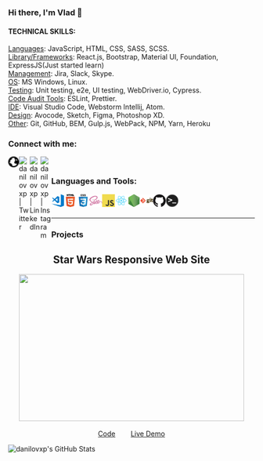 ### Hi there, I'm Vlad 👋

#### TECHNICAL SKILLS:
<ins>Languages</ins>: JavaScript, HTML, CSS, SASS, SCSS. <br/>
<ins>Library/Frameworks</ins>: React.js, Bootstrap, Material UI, Foundation, ExpressJS(Just started learn)<br/>
<ins>Management</ins>: Jira, Slack, Skype.<br/>
<ins>OS</ins>: MS Windows, Linux.<br/>
<ins>Testing</ins>: Unit testing, e2e, UI testing, WebDriver.io, Cypress.<br/>
<ins>Code Audit Tools</ins>: ESLint, Prettier.<br/>
<ins>IDE</ins>: Visual Studio Code, Webstorm Intellij, Atom.<br/>
<ins>Design</ins>: Avocode, Sketch, Figma, Photoshop XD.<br/>
<ins>Other</ins>: Git, GitHub, BEM, Gulp.js, WebPack, NPM, Yarn, Heroku<br/>

### Connect with me:

[<img align="left" alt="vladdanilov.com" width="22px" src="https://raw.githubusercontent.com/iconic/open-iconic/master/svg/globe.svg" />][website]
[<img align="left" alt="danilovxp | Twitter" width="22px" src="https://cdn.jsdelivr.net/npm/simple-icons@v3/icons/twitter.svg" />][twitter]
[<img align="left" alt="danilovxp | LinkedIn" width="22px" src="https://cdn.jsdelivr.net/npm/simple-icons@v3/icons/linkedin.svg" />][linkedin]
[<img align="left" alt="danilovxp | Instagram" width="22px" src="https://cdn.jsdelivr.net/npm/simple-icons@v3/icons/instagram.svg" />][instagram]

<br />

### Languages and Tools:

[<img align="left" alt="Visual Studio Code" width="26px" src="https://raw.githubusercontent.com/github/explore/80688e429a7d4ef2fca1e82350fe8e3517d3494d/topics/visual-studio-code/visual-studio-code.png" />][github]
[<img align="left" alt="HTML5" width="26px" src="https://raw.githubusercontent.com/github/explore/80688e429a7d4ef2fca1e82350fe8e3517d3494d/topics/html/html.png" />][github]
[<img align="left" alt="CSS3" width="26px" src="https://raw.githubusercontent.com/github/explore/80688e429a7d4ef2fca1e82350fe8e3517d3494d/topics/css/css.png" />][github]
[<img align="left" alt="Sass" width="26px" src="https://raw.githubusercontent.com/github/explore/80688e429a7d4ef2fca1e82350fe8e3517d3494d/topics/sass/sass.png" />][github]
[<img align="left" alt="JavaScript" width="26px" src="https://raw.githubusercontent.com/github/explore/80688e429a7d4ef2fca1e82350fe8e3517d3494d/topics/javascript/javascript.png" />][github]
[<img align="left" alt="React" width="26px" src="https://raw.githubusercontent.com/github/explore/80688e429a7d4ef2fca1e82350fe8e3517d3494d/topics/react/react.png" />][github]
[<img align="left" alt="Node.js" width="26px" src="https://raw.githubusercontent.com/github/explore/80688e429a7d4ef2fca1e82350fe8e3517d3494d/topics/nodejs/nodejs.png" />][github]
[<img align="left" alt="Git" width="26px" src="https://raw.githubusercontent.com/github/explore/80688e429a7d4ef2fca1e82350fe8e3517d3494d/topics/git/git.png" />][github]
[<img align="left" alt="GitHub" width="26px" src="https://raw.githubusercontent.com/github/explore/78df643247d429f6cc873026c0622819ad797942/topics/github/github.png" />][github]
[<img align="left" alt="Terminal" width="26px" src="https://raw.githubusercontent.com/github/explore/80688e429a7d4ef2fca1e82350fe8e3517d3494d/topics/terminal/terminal.png" />][github]

<br />
<br />

---
### Projects 

<h2 align="center"> Star Wars Responsive Web Site </h2>
<p align="center">
  <img width="460" height="300" src="https://media.giphy.com/media/vEBXZLLGT8Y8E8VF7d/giphy.gif">
</p>
<p align="center">
  <a href="https://github.com/danilovxp/star-wars-website" class="code">Code</a>&nbsp &nbsp &nbsp &nbsp
  <a href="https://star-wars-website.herokuapp.com/" class="Live Demo">Live Demo</a>
</p>


  <img align="left" alt="danilovxp's GitHub Stats" src="https://github-readme-stats.codestackr.vercel.app/api?username=danilovxp&show_icons=true&hide_border=true&theme=vue" />

[website]: https://vladdanilov.dev
[twitter]: https://twitter.com/danilovxp
[youtube]: https://youtube.com/danilovxp
[instagram]: https://instagram.com/danilovxp
[linkedin]: https://linkedin.com/in/danilovxp
[github]: http://github.com/danilovxp
